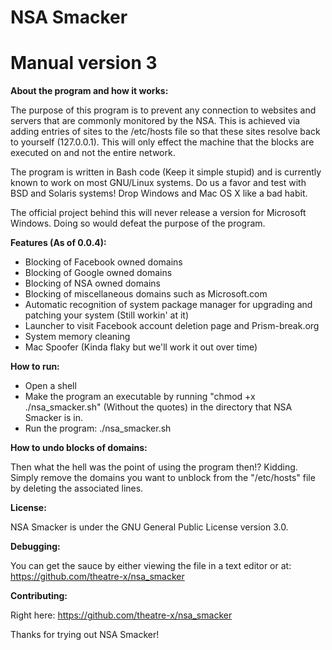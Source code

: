 NSA Smacker
===========

Manual version 3
===========

<b>About the program and how it works:</b>

The purpose of this program is to prevent any connection to websites and servers that are commonly monitored by the NSA. This is achieved via adding entries of sites to the /etc/hosts file so that these sites resolve back to yourself (127.0.0.1). This will only effect the machine that the blocks are executed on and not the entire network.

The program is written in Bash code (Keep it simple stupid) and is currently known to work on most GNU/Linux systems. Do us a favor and test with BSD and Solaris systems! Drop Windows and Mac OS X like a bad habit.

The official project behind this will never release a version for Microsoft Windows. Doing so would defeat the purpose of the program.

<b>Features (As of 0.0.4):</b>

- Blocking of Facebook owned domains
- Blocking of Google owned domains
- Blocking of NSA owned domains
- Blocking of miscellaneous domains such as Microsoft.com
- Automatic recognition of system package manager for upgrading and patching your system (Still workin' at it)
- Launcher to visit Facebook account deletion page and Prism-break.org
- System memory cleaning
- Mac Spoofer (Kinda flaky but we'll work it out over time)


<b>How to run:</b>

- Open a shell
- Make the program an executable by running "chmod +x ./nsa_smacker.sh" (Without the quotes) in the directory that NSA Smacker is in.
- Run the program: ./nsa_smacker.sh

<b> How to undo blocks of domains:</b>

Then what the hell was the point of using the program then!? Kidding. Simply remove the domains you want to unblock from the "/etc/hosts" file by deleting the associated lines.


<b>License:</b>

NSA Smacker is under the GNU General Public License version 3.0.


<b>Debugging:</b>

You can get the sauce by either viewing the file in a text editor or at: https://github.com/theatre-x/nsa_smacker

<b>Contributing:</b>

Right here: https://github.com/theatre-x/nsa_smacker



Thanks for trying out NSA Smacker!
